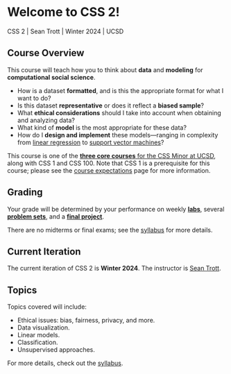 # Welcome to CSS 2!

CSS 2 | Sean Trott | Winter 2024 | UCSD

## Course Overview

This course will teach how you to think about **data** and **modeling** for **computational social science**. 

- How is a dataset **formatted**, and is this the appropriate format for what I want to do? 
- Is this dataset **representative** or does it reflect a **biased sample**? 
- What **ethical considerations** should I take into account when obtaining and analyzing data? 
- What kind of **model** is the most appropriate for these data? 
- How do I **design and implement** these models––ranging in complexity from [linear regression](https://en.wikipedia.org/wiki/Linear_regression) to [support vector machines](https://en.wikipedia.org/wiki/Support_vector_machine)? 

This course is one of the [**three core courses** for the CSS Minor at UCSD](https://css.ucsd.edu/undergraduate-minor/index.html), along with CSS 1 and CSS 100. Note that CSS 1 is a prerequisite for this course; please see the [course expectations](course/expectations.md) page for more information.

## Grading

Your grade will be determined by your performance on weekly [**labs**](labs/overview.md), several [**problem sets**](problem_sets/overview.md), and a [**final project**](project/overview.md).

There are no midterms or final exams; see the [syllabus](course/syllabus.md) for more details.

## Current Iteration

The current iteration of CSS 2 is **Winter 2024**. The instructor is [Sean Trott](https://seantrott.github.io/).


## Topics

Topics covered will include:

- Ethical issues: bias, fairness, privacy, and more.  
- Data visualization.  
- Linear models.  
- Classification.  
- Unsupervised approaches.  

For more details, check out the [syllabus](course/syllabus.md).


